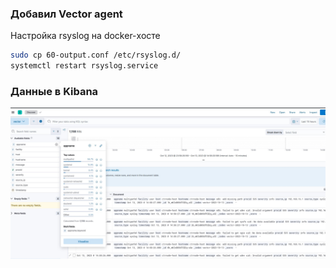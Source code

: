 ### Добавил Vector agent 
Настройка rsyslog на docker-хосте 

```bash
sudo cp 60-output.conf /etc/rsyslog.d/
systemctl restart rsyslog.service
```

### Данные в Kibana
![Данные в Kibana](Screenshot_vector.jpg)

